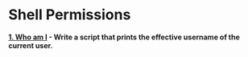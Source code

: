 <h1>Shell Permissions</h1>

<p><b><a href="1-who_am_i">1. Who am I</a> - Write a script that prints the effective username of the current user.</b></p>
